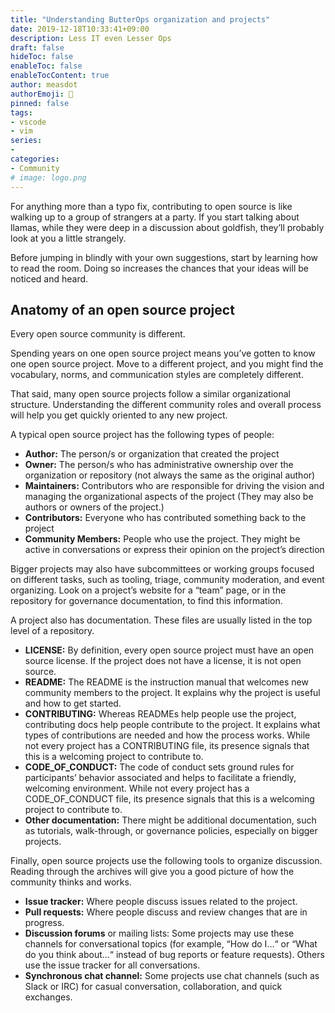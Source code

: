 ```yaml
---
title: "Understanding ButterOps organization and projects"
date: 2019-12-18T10:33:41+09:00
description: Less IT even Lesser Ops
draft: false
hideToc: false
enableToc: false
enableTocContent: true
author: measdot
authorEmoji: 🎅
pinned: false
tags:
- vscode
- vim
series:
-
categories:
- Community
# image: logo.png
---
```


For anything more than a typo fix, contributing to open source is like walking up to a group of strangers at a party. If you start talking about llamas, while they were deep in a discussion about goldfish, they’ll probably look at you a little strangely.

Before jumping in blindly with your own suggestions, start by learning how to read the room. Doing so increases the chances that your ideas will be noticed and heard.

## Anatomy of an open source project

Every open source community is different.

Spending years on one open source project means you’ve gotten to know one open source project. Move to a different project, and you might find the vocabulary, norms, and communication styles are completely different.

That said, many open source projects follow a similar organizational structure. Understanding the different community roles and overall process will help you get quickly oriented to any new project.

A typical open source project has the following types of people:

- **Author:** The person/s or organization that created the project
- **Owner:** The person/s who has administrative ownership over the organization or repository (not always the same as the original author)
- **Maintainers:** Contributors who are responsible for driving the vision and managing the organizational aspects of the project (They may also be authors or owners of the project.)
- **Contributors:** Everyone who has contributed something back to the project
- **Community Members:** People who use the project. They might be active in conversations or express their opinion on the project’s direction

Bigger projects may also have subcommittees or working groups focused on different tasks, such as tooling, triage, community moderation, and event organizing. Look on a project’s website for a “team” page, or in the repository for governance documentation, to find this information.

A project also has documentation. These files are usually listed in the top level of a repository.

- **LICENSE:** By definition, every open source project must have an open source license. If the project does not have a license, it is not open source.
- **README:** The README is the instruction manual that welcomes new community members to the project. It explains why the project is useful and how to get started.
- **CONTRIBUTING:** Whereas READMEs help people use the project, contributing docs help people contribute to the project. It explains what types of contributions are needed and how the process works. While not every project has a CONTRIBUTING file, its presence signals that this is a welcoming project to contribute to.
- **CODE_OF_CONDUCT:** The code of conduct sets ground rules for participants’ behavior associated and helps to facilitate a friendly, welcoming environment. While not every project has a CODE_OF_CONDUCT file, its presence signals that this is a welcoming project to contribute to.
- **Other documentation:** There might be additional documentation, such as tutorials, walk-through, or governance policies, especially on bigger projects.

Finally, open source projects use the following tools to organize discussion. Reading through the archives will give you a good picture of how the community thinks and works.

- **Issue tracker:** Where people discuss issues related to the project.
- **Pull requests:** Where people discuss and review changes that are in progress.
- **Discussion forums** or mailing lists: Some projects may use these channels for conversational topics (for example, “How do I…“ or “What do you think about…“ instead of bug reports or feature requests). Others use the issue tracker for all conversations.
- **Synchronous chat channel:** Some projects use chat channels (such as Slack or IRC) for casual conversation, collaboration, and quick exchanges.

